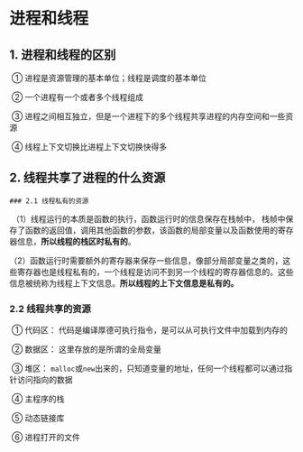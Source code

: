# 进程和线程



## 1. 进程和线程的区别

​	① 进程是资源管理的基本单位；线程是调度的基本单位

​	② 一个进程有一个或者多个线程组成

​	③ 进程之间相互独立，但是一个进程下的多个线程共享进程的内存空间和一些资源

​	④ 线程上下文切换比进程上下文切换快得多



## 2. 线程共享了进程的什么资源

	### 2.1 线程私有的资源

​		（1）线程运行的本质是函数的执行，函数运行时的信息保存在栈帧中， 栈帧中保存了函数的返回值，调用其他函数的参数，该函数的局部变量以及函数使用的寄存器信息，**所以线程的栈区时私有的**。

​		（2）函数运行时需要额外的寄存器来保存一些信息，像部分局部变量之类的，这些寄存器也是线程私有的，一个线程是访问不到另一个线程的寄存器信息的。这些信息被统称为线程上下文信息。**所以线程的上下文信息是私有的。**



### 2.2 线程共享的资源

​	① 代码区： 代码是编译厚德可执行指令，是可以从可执行文件中加载到内存的

​	② 数据区： 这里存放的是所谓的全局变量

​	③ 堆区： `malloc`或`new`出来的，只知道变量的地址，任何一个线程都可以通过指针访问指向的数据

​	④ 主程序的栈

​	⑤ 动态链接库

​	⑥ 进程打开的文件